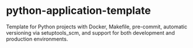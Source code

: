# python-application-template
Template for Python projects with Docker, Makefile, pre-commit, automatic versioning via setuptools_scm, and support for both development and production environments.
